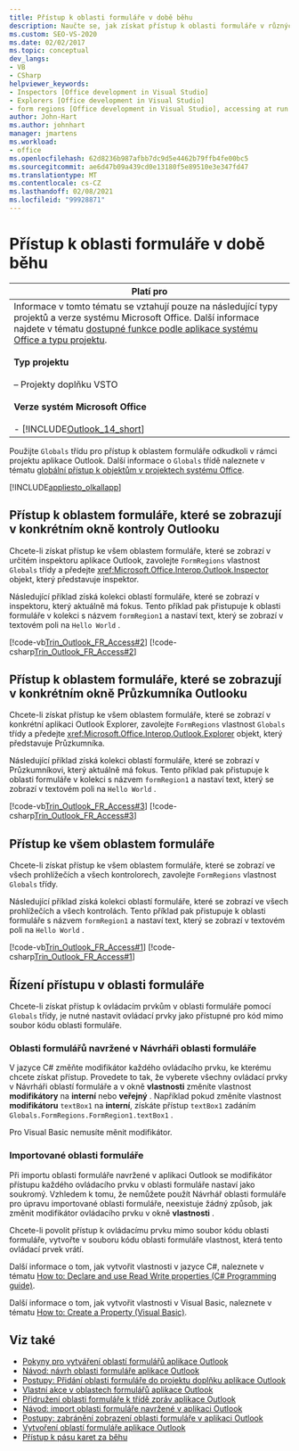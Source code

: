 ```yaml
---
title: Přístup k oblasti formuláře v době běhu
description: Naučte se, jak získat přístup k oblasti formuláře v různých typech projektů a verzích systém Microsoft Office v době běhu.
ms.custom: SEO-VS-2020
ms.date: 02/02/2017
ms.topic: conceptual
dev_langs:
- VB
- CSharp
helpviewer_keywords:
- Inspectors [Office development in Visual Studio]
- Explorers [Office development in Visual Studio]
- form regions [Office development in Visual Studio], accessing at run time
author: John-Hart
ms.author: johnhart
manager: jmartens
ms.workload:
- office
ms.openlocfilehash: 62d8236b987afbb7dc9d5e4462b79ffb4fe00bc5
ms.sourcegitcommit: ae6d47b09a439cd0e13180f5e89510e3e347fd47
ms.translationtype: MT
ms.contentlocale: cs-CZ
ms.lasthandoff: 02/08/2021
ms.locfileid: "99928871"
---
```

# <a name="access-a-form-region-at-run-time"></a>Přístup k oblasti formuláře v době běhu

|Platí pro|
|----------------|
|Informace v tomto tématu se vztahují pouze na následující typy projektů a verze systému Microsoft Office. Další informace najdete v tématu [dostupné funkce podle aplikace systému Office a typu projektu](../vsto/features-available-by-office-application-and-project-type.md).<br /><br /> **Typ projektu**<br /><br /> – Projekty doplňku VSTO<br /><br /> **Verze systém Microsoft Office**<br /><br /> -   [!INCLUDE[Outlook_14_short](../vsto/includes/outlook-14-short-md.md)]|

 Použijte `Globals` třídu pro přístup k oblastem formuláře odkudkoli v rámci projektu aplikace Outlook. Další informace o `Globals` třídě naleznete v tématu [globální přístup k objektům v projektech systému Office](../vsto/global-access-to-objects-in-office-projects.md).

 [!INCLUDE[appliesto_olkallapp](../vsto/includes/appliesto-olkallapp-md.md)]

## <a name="access-form-regions-that-appear-in-a-specific-outlook-inspector-window"></a>Přístup k oblastem formuláře, které se zobrazují v konkrétním okně kontroly Outlooku
 Chcete-li získat přístup ke všem oblastem formuláře, které se zobrazí v určitém inspektoru aplikace Outlook, zavolejte `FormRegions` vlastnost `Globals` třídy a předejte <xref:Microsoft.Office.Interop.Outlook.Inspector> objekt, který představuje inspektor.

 Následující příklad získá kolekci oblastí formuláře, které se zobrazí v inspektoru, který aktuálně má fokus. Tento příklad pak přistupuje k oblasti formuláře v kolekci s názvem `formRegion1` a nastaví text, který se zobrazí v textovém poli na `Hello World` .

 [!code-vb[Trin_Outlook_FR_Access#2](../vsto/codesnippet/VisualBasic/Trin_Outlook_FR_Access_O12/ThisAddIn.vb#2)]
 [!code-csharp[Trin_Outlook_FR_Access#2](../vsto/codesnippet/CSharp/Trin_Outlook_FR_Access_O12/ThisAddIn.cs#2)]

## <a name="access-form-regions-that-appear-in-a-specific-outlook-explorer-window"></a>Přístup k oblastem formuláře, které se zobrazují v konkrétním okně Průzkumníka Outlooku
 Chcete-li získat přístup ke všem oblastem formuláře, které se zobrazí v konkrétní aplikaci Outlook Explorer, zavolejte `FormRegions` vlastnost `Globals` třídy a předejte <xref:Microsoft.Office.Interop.Outlook.Explorer> objekt, který představuje Průzkumníka.

 Následující příklad získá kolekci oblastí formuláře, které se zobrazí v Průzkumníkovi, který aktuálně má fokus. Tento příklad pak přistupuje k oblasti formuláře v kolekci s názvem `formRegion1` a nastaví text, který se zobrazí v textovém poli na `Hello World` .

 [!code-vb[Trin_Outlook_FR_Access#3](../vsto/codesnippet/VisualBasic/Trin_Outlook_FR_Access_O12/ThisAddIn.vb#3)]
 [!code-csharp[Trin_Outlook_FR_Access#3](../vsto/codesnippet/CSharp/Trin_Outlook_FR_Access_O12/ThisAddIn.cs#3)]

## <a name="access-all-form-regions"></a>Přístup ke všem oblastem formuláře
 Chcete-li získat přístup ke všem oblastem formuláře, které se zobrazí ve všech prohlížečích a všech kontrolorech, zavolejte `FormRegions` vlastnost `Globals` třídy.

 Následující příklad získá kolekci oblastí formuláře, které se zobrazí ve všech prohlížečích a všech kontrolách. Tento příklad pak přistupuje k oblasti formuláře s názvem `formRegion1` a nastaví text, který se zobrazí v textovém poli na `Hello World` .

 [!code-vb[Trin_Outlook_FR_Access#1](../vsto/codesnippet/VisualBasic/Trin_Outlook_FR_Access_O12/ThisAddIn.vb#1)]
 [!code-csharp[Trin_Outlook_FR_Access#1](../vsto/codesnippet/CSharp/Trin_Outlook_FR_Access_O12/ThisAddIn.cs#1)]

## <a name="access-controls-on-a-form-region"></a>Řízení přístupu v oblasti formuláře
 Chcete-li získat přístup k ovládacím prvkům v oblasti formuláře pomocí `Globals` třídy, je nutné nastavit ovládací prvky jako přístupné pro kód mimo soubor kódu oblasti formuláře.

### <a name="form-regions-designed-in-the-form-region-designer"></a>Oblasti formulářů navržené v Návrháři oblasti formuláře
 V jazyce C# změňte modifikátor každého ovládacího prvku, ke kterému chcete získat přístup. Provedete to tak, že vyberete všechny ovládací prvky v Návrháři oblastí formuláře a v okně **vlastnosti** změníte vlastnost **modifikátory** na **interní** nebo **veřejný** . Například pokud změníte vlastnost **modifikátoru** `textBox1` na **interní**, získáte přístup `textBox1` zadáním `Globals.FormRegions.FormRegion1.textBox1` .

 Pro Visual Basic nemusíte měnit modifikátor.

### <a name="imported-form-regions"></a>Importované oblasti formuláře
 Při importu oblasti formuláře navržené v aplikaci Outlook se modifikátor přístupu každého ovládacího prvku v oblasti formuláře nastaví jako soukromý. Vzhledem k tomu, že nemůžete použít Návrhář oblasti formuláře pro úpravu importované oblasti formuláře, neexistuje žádný způsob, jak změnit modifikátor ovládacího prvku v okně **vlastnosti** .

 Chcete-li povolit přístup k ovládacímu prvku mimo soubor kódu oblasti formuláře, vytvořte v souboru kódu oblasti formuláře vlastnost, která tento ovládací prvek vrátí.

 Další informace o tom, jak vytvořit vlastnosti v jazyce C#, naleznete v tématu [How to: Declare and use Read Write properties &#40;C&#35; Programming guide&#41;](/dotnet/csharp/programming-guide/classes-and-structs/how-to-declare-and-use-read-write-properties).

 Další informace o tom, jak vytvořit vlastnosti v Visual Basic, naleznete v tématu [How to: Create a Property (Visual Basic)](/dotnet/visual-basic/programming-guide/language-features/procedures/how-to-create-a-property).

## <a name="see-also"></a>Viz také
- [Pokyny pro vytváření oblastí formulářů aplikace Outlook](../vsto/guidelines-for-creating-outlook-form-regions.md)
- [Návod: návrh oblasti formuláře aplikace Outlook](../vsto/walkthrough-designing-an-outlook-form-region.md)
- [Postupy: Přidání oblasti formuláře do projektu doplňku aplikace Outlook](../vsto/how-to-add-a-form-region-to-an-outlook-add-in-project.md)
- [Vlastní akce v oblastech formulářů aplikace Outlook](../vsto/custom-actions-in-outlook-form-regions.md)
- [Přidružení oblasti formuláře k třídě zpráv aplikace Outlook](../vsto/associating-a-form-region-with-an-outlook-message-class.md)
- [Návod: import oblasti formuláře navržené v aplikaci Outlook](../vsto/walkthrough-importing-a-form-region-that-is-designed-in-outlook.md)
- [Postupy: zabránění zobrazení oblasti formuláře v aplikaci Outlook](../vsto/how-to-prevent-outlook-from-displaying-a-form-region.md)
- [Vytvoření oblastí formuláře aplikace Outlook](../vsto/creating-outlook-form-regions.md)
- [Přístup k pásu karet za běhu](../vsto/accessing-the-ribbon-at-run-time.md)
